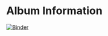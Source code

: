 # Album Information
[![Binder](https://mybinder.org/badge.svg)](https://mybinder.org/v2/gh/michaeltneuman/albuminfo/master)
